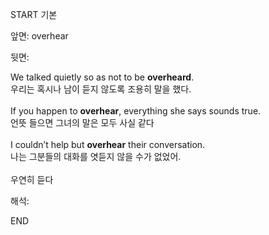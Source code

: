 START
기본

앞면:
overhear


뒷면:
<div>We talked quietly so as not to be <b>overheard</b>. </div><div>우리는 혹시나 남이 듣지 않도록 조용히 말을 했다.</div><div><br></div><div><div>If you happen to <strong>overhear</strong>, everything she says sounds true. </div><div><div>언뜻 들으면 그녀의 말은 모두 사실 같다</div></div></div><div><br></div><div><div>I couldn’t help but <strong>overhear</strong> their conversation. </div><div><div>나는 그분들의 대화를 엿듣지 않을 수가 없었어.</div></div></div><div><br></div><div>우연히 듣다</div>


해석:
<!--ID: 1746614454382-->
END